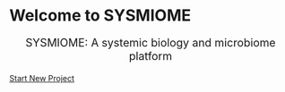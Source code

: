 
<h1>Welcome to SYSMIOME</h1>
<p style="text-align:center;font-size:1.4em">SYSMIOME: A systemic biology and microbiome platform</p>

<!-- <div class="row">
    <div class="col-12 col-sm-6 col-md-6 md:justify-content-center md:d-flex">
        <a href="upload" class="btn btn-primary btn-lg ">Start Project</a>
    </div>
    <div class="col-12 col-sm-6 col-md-6">
        <a href="result" class="btn btn-secondary btn-lg">Result Demo</a>
    </div>  
</div>
<div class="clear"/> -->
<div class="row">
    <div class="col-12 justify-content-center d-flex" >
        <a href="project" class="btn btn-primary btn-lg ">Start New Project</a>
        <!-- <div class="p-3"></div>
        <a href="result" class="btn btn-light btn-lg ">Result Demo</a> -->
    </div>
</div>
